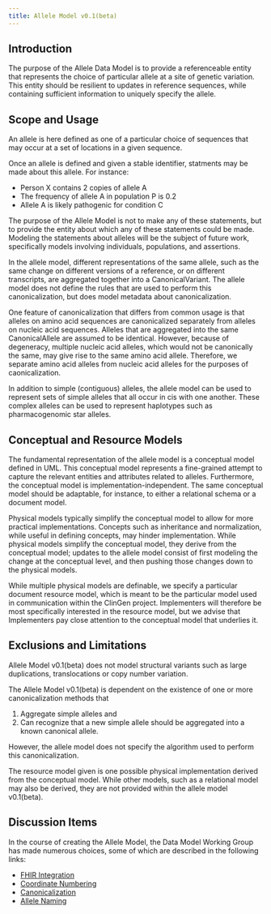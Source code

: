 ```yaml
---
title: Allele Model v0.1(beta)
---
```


Introduction
------------

The purpose of the Allele Data Model is to provide a referenceable entity that represents the choice of particular allele at a site of genetic variation.  This entity should be resilient to updates in reference sequences, while containing sufficient information to uniquely specify the allele.

Scope and Usage
---------------

An allele is here defined as one of a particular choice of sequences that may occur at a set of locations in a given sequence.   

Once an allele is defined and given a stable identifier, statments may be made about this allele.  For instance:

  * Person X contains 2 copies of allele A
  * The frequency of allele A in population P is 0.2
  * Allele A is likely pathogenic for condition C

The purpose of the Allele Model is not to make any of these statements, but to provide the entity about which any of these statements could be made.  Modeling the statements about alleles will be the subject of future work, specifically models involving individuals, populations, and assertions.

In the allele model, different representations of the same allele, such as the same change on different versions of a reference, or on different transcripts, are aggregated together into a CanonicalVariant.  The allele model does not define the rules that are used to perform this canonicalization, but does model metadata about canonicalization.

One feature of canonicalization that differs from common usage is that alleles on amino acid sequences are canonicalized separately from alleles on nucleic acid sequences.  Alleles that are aggregated into the same CanonicalAllele are assumed to be identical.  However, because of degeneracy, multiple nucleic acid alleles, which would not be canonically the same, may give rise to the same amino acid allele.  Therefore, we separate amino acid alleles from nucleic acid alleles for the purposes of caonicalization.

In addition to simple (contiguous) alleles, the allele model can be used to represent sets of simple alleles that all occur in cis with one another.  These complex alleles can be used to represent haplotypes such as pharmacogenomic star alleles.

Conceptual and Resource Models
------------------------------

The fundamental representation of the allele model is a conceptual model defined in UML.  This conceptual model represents a fine-grained attempt to capture the relevant entities and attributes related to alleles.  Furthermore, the conceptual model is implementation-independent.  The same conceptual model should be adaptable, for instance, to either a relational schema or a document model.

Physical models typically simplify the conceptual model to allow for more practical implementations.  Concepts such as inheritance and normalization, while useful in defining concepts, may hinder implementation.  While physical models simplify the conceptual model, they derive from the conceptual model; updates to the allele model consist of first modeling the change at the conceptual level, and then pushing those changes down to the physical models.

While multiple physical models are definable, we specify a particular document resource model, which is meant to be the particular model used in communication within the ClinGen project.  Implementers will therefore be most specifically interested in the resource model, but we advise that Implementers pay close attention to the conceptual model that underlies it.


Exclusions and Limitations
--------------------------

Allele Model v0.1(beta) does not model structural variants such as large duplications, translocations or copy number variation.


The Allele Model v0.1(beta) is dependent on the existence of one or more canonicalization methods that 

  1. Aggregate simple alleles and 
  2. Can recognize that a new simple allele should be aggregated into a known canonical allele.

However, the allele model does not specify the algorithm used to perform this canonicalization.

The resource model given is one possible physical implementation derived from the conceptual model.  While other models, such as a relational model may also be derived, they are not provided within the allele model v0.1(beta).


Discussion Items
----------------

In the course of creating the Allele Model, the Data Model Working Group has made numerous choices, some of which are described in the following links:

+ [FHIR Integration](fhir.html)
+ [Coordinate Numbering](coordinates.html)
+ [Canonicalization](canonicalization.html)
+ [Allele Naming](allelenames.html)

